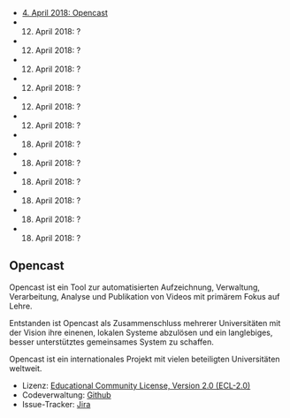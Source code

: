 ---
---

- [4. April 2018: Opencast](#opencast)
- 12. April 2018: ?
- 12. April 2018: ?
- 12. April 2018: ?
- 12. April 2018: ?
- 12. April 2018: ?
- 12. April 2018: ?
- 18. April 2018: ?
- 18. April 2018: ?
- 18. April 2018: ?
- 18. April 2018: ?
- 18. April 2018: ?
- 18. April 2018: ?


Opencast
--------

Opencast ist ein Tool zur automatisierten Aufzeichnung, Verwaltung,
Verarbeitung, Analyse und Publikation von Videos mit primärem Fokus auf Lehre.

Entstanden ist Opencast als Zusammenschluss mehrerer Universitäten mit der
Vision ihre einenen, lokalen Systeme abzulösen und ein langlebiges, besser
unterstütztes gemeinsames System zu schaffen.

Opencast ist ein internationales Projekt mit vielen beteiligten Universitäten
weltweit.

- Lizenz: [Educational Community License, Version 2.0 (ECL-2.0)
  ](https://github.com/opencast/opencast/blob/develop/LICENSE)
- Codeverwaltung: [Github](https://github.com/opencast/opencast)
- Issue-Tracker: [Jira](https://opencast.jira.com/secure/Dashboard.jspa)

